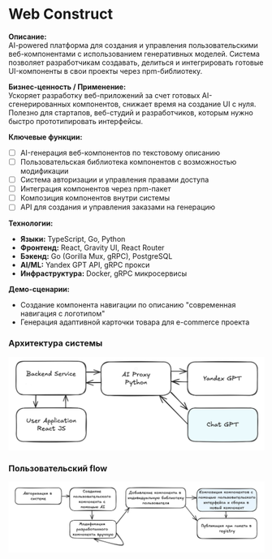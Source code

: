 # Web Construct

**Описание:**  
AI-powered платформа для создания и управления пользовательскими веб-компонентами с использованием генеративных моделей. Система позволяет разработчикам создавать, делиться и интегрировать готовые UI-компоненты в свои проекты через npm-библиотеку.

**Бизнес-ценность / Применение:**  
Ускоряет разработку веб-приложений за счет готовых AI-сгенерированных компонентов, снижает время на создание UI с нуля. Полезно для стартапов, веб-студий и разработчиков, которым нужно быстро прототипировать интерфейсы.

**Ключевые функции:**

- [ ] AI-генерация веб-компонентов по текстовому описанию
- [ ] Пользовательская библиотека компонентов с возможностью модификации
- [ ] Система авторизации и управления правами доступа
- [ ] Интеграция компонентов через npm-пакет
- [ ] Композиция компонентов внутри системы
- [ ] API для создания и управления заказами на генерацию

**Технологии:**

- **Языки:** TypeScript, Go, Python
- **Фронтенд:** React, Gravity UI, React Router
- **Бэкенд:** Go (Gorilla Mux, gRPC), PostgreSQL
- **AI/ML:** Yandex GPT API, gRPC прокси
- **Инфраструктура:** Docker, gRPC микросервисы

**Демо-сценарии:**

- Создание компонента навигации по описанию "современная навигация с логотипом"
- Генерация адаптивной карточки товара для e-commerce проекта

### Архитектура системы

![System Architecture](./docs/img/architecture.png)

### Пользовательский flow

![User Flow](./docs/img/userflow.png)
